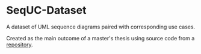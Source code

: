 # SeqUC-Dataset
A dataset of UML sequence diagrams paired with corresponding use cases.

Created as the main outcome of a master's thesis using source code from a [repository](https://github.com/JakubMurin/SoftEn-datasets).